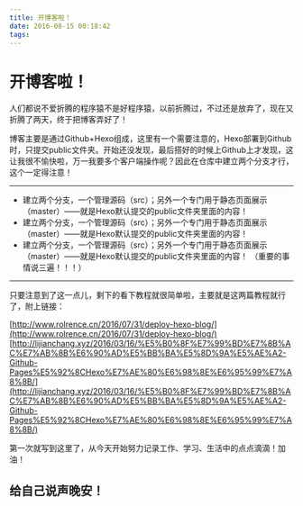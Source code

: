 ```yaml
---
title: 开博客啦！
date: 2016-08-15 00:18:42
tags:
---
```

# 开博客啦！ #
人们都说不爱折腾的程序猿不是好程序猿，以前折腾过，不过还是放弃了，现在又折腾了两天，终于把博客弄好了！

博客主要是通过Github+Hexo组成，这里有一个需要注意的，Hexo部署到Github时，只提交public文件夹。开始还没发现，最后搭好的时候上Github上才发现，这让我很不愉快啦，万一我要多个客户端操作呢？因此在仓库中建立两个分支才行，这个一定得注意！

----------
- 建立两个分支，一个管理源码（src）；另外一个专门用于静态页面展示（master）——就是Hexo默认提交的public文件夹里面的内容！
- 建立两个分支，一个管理源码（src）；另外一个专门用于静态页面展示（master）——就是Hexo默认提交的public文件夹里面的内容！
- 建立两个分支，一个管理源码（src）；另外一个专门用于静态页面展示（master）——就是Hexo默认提交的public文件夹里面的内容！
（重要的事情说三遍！！！）
----------
只要注意到了这一点儿，剩下的看下教程就很简单啦，主要就是这两篇教程就行了，附上链接：

[http://www.rolrence.cn/2016/07/31/deploy-hexo-blog/](http://www.rolrence.cn/2016/07/31/deploy-hexo-blog/)
[http://lijianchang.xyz/2016/03/16/%E5%B0%8F%E7%99%BD%E7%8B%AC%E7%AB%8B%E6%90%AD%E5%BB%BA%E5%8D%9A%E5%AE%A2-Github-Pages%E5%92%8CHexo%E7%AE%80%E6%98%8E%E6%95%99%E7%A8%8B/](http://lijianchang.xyz/2016/03/16/%E5%B0%8F%E7%99%BD%E7%8B%AC%E7%AB%8B%E6%90%AD%E5%BB%BA%E5%8D%9A%E5%AE%A2-Github-Pages%E5%92%8CHexo%E7%AE%80%E6%98%8E%E6%95%99%E7%A8%8B/)

第一次就写到这里了，从今天开始努力记录工作、学习、生活中的点点滴滴！加油！

## 给自己说声晚安！ ##


